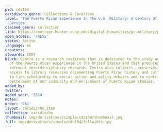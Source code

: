 ```yaml
---
pid: cds154
caridischo_genre: Collections & Curations
label: 'The Puerto Rican Experience In The U.S. Military: A Century Of Unheralded
  Service'
claimed_genre: collection
link: https://centropr.hunter.cuny.edu/digital-humanities/pr-military/puerto-rican-experience-us-military-century-unheralded-service
open_access: 'FALSE'
status: Active
language: en
creators: 
stewards: CUNY
blurb: Centro is a research institute that is dedicated to the study and interpretation
  of the Puerto Rican experience in the United States and that produces and disseminates
  relevant interdisciplinary research. Centro also collects, preserves, and provides
  access to library resources documenting Puerto Rican history and culture. We seek
  to link scholarship to social action and policy debates and to contribute to the
  betterment of our community and enrichment of Puerto Rican studies.
added_by: 
twitter: 
added_year: '2020'
notes: 
order: '061'
layout: caridischo_item
collection: caridischo
thumbnail: img/derivatives/simple/cds154/thumbnail.jpg
full: img/derivatives/simple/cds154/fullwidth.jpg
---
```

